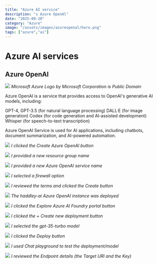 ```yaml
---
title: "Azure AI service"
description: "s Azure OpenAl"
date: "2025-09-20"
category: "Azure"
image: "/assets/images/azureopenal/hero.png"
tags: ["azure","ai"]
---
```


# Azure Al services

## Azure OpenAl

![](/assets/images/azureopenal/azurex70x75.svg)
*Microsoft Azure Logo by Microsoft Corporation is Public Domain*


Azure OpenAI is a service that provides access to OpenAI's generative AI models, including:

GPT-4, GPT-3.5 (for natural language processing)
DALL·E (for image generation)
Codex (for code generation and AI-assisted development)
Whisper (for speech-to-text transcription)

Azure OpenAI Service is used for AI applications, including chatbots, document summarization, and AI-powered automation.

![](/assets/images/azureopenal/screenshot-2025-02-04-at-9.23.12pm-1536x877.png)
*I clicked the Create Azure OpenAI button*

![](/assets/images/azureopenal/screenshot-2025-02-04-at-9.23.39pm-1536x874.png)
*I provided a new resource group name*

![](/assets/images/azureopenal/screenshot-2025-02-04-at-9.24.32pm-1536x943.png)
*I provided a new Azure OpenAI service name*

![](/assets/images/azureopenal/screenshot-2025-02-04-at-9.24.43pm-1536x936.png)
*I selected a firewall option*

![](/assets/images/azureopenal/screenshot-2025-02-04-at-9.25.05pm-1536x941.png)
*I reviewed the terms and clicked the Create button*

![](/assets/images/azureopenal/screenshot-2025-02-04-at-9.25.21pm-1536x226.png)
*The haddley-ai Azure OpenAI instance was deployed*

![](/assets/images/azureopenal/screenshot-2025-02-05-at-4.55.43pm-2136x1099.png)
*I clicked the Explore Azure AI Foundry portal button*

![](/assets/images/azureopenal/screenshot-2025-02-04-at-10.06.50pm-1536x840.png)
*I clicked the + Create new deployment button*

![](/assets/images/azureopenal/screenshot-2025-02-04-at-10.07.11pm-1536x798.png)
*I selected the gpt-35-turbo model*

![](/assets/images/azureopenal/screenshot-2025-02-04-at-10.07.23pm-1536x844.png)
*I clicked the Deploy button*

![](/assets/images/azureopenal/screenshot-2025-02-05-at-4.45.53pm-1536x795.png)
*I used Chat playground to test the deployment/model*

![](/assets/images/azureopenal/screenshot-2025-02-04-at-10.33.37pm-1536x842.png)
*I reviewed the Endpoint details (the Target URI and the Key)*
